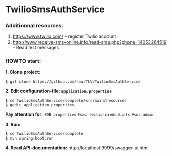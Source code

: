 # TwilioSmsAuthService

### Additionnal resources:

1. https://www.twilio.com/ - register Twilio account
2. http://www.receive-sms-online.info/read-sms.php?phone=14053264519 - Read test messages

### HOWTO start:

**1. Clone project:**
    
    $ git clone https://github.com/sealTLV/TwilioSmsAuthService

**2. Edit configuration-file: `application.properties`**
  
    $ cd TwilioSmsAuthService/complete/src/main/resources
    $ gedit application.properties
  
  **Pay attention for:**
    `#DB properties`
    `#sms-twilio-credentials`
    `#sms-admin`
  
**3. Run:**

    $ cd TwilioSmsAuthService/complete
    $ mvn spring-boot:run
    
**4. Read API-documentation:** http://localhost:9999/swagger-ui.html


